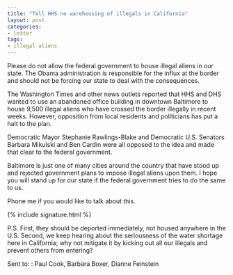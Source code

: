 ```yaml
---
title: "Tell HHS no warehousing of illegals in California"
layout: post
categories:
- letter
tags:
- illegal aliens
---
```


Please do not allow the federal government to house illegal aliens in our state. The Obama administration is responsible for the influx at the border and should not be forcing our state to deal with the consequences.

The Washington Times and other news outlets reported that HHS and DHS wanted to use an abandoned office building in downtown Baltimore to house 9,500 illegal aliens who have crossed the border illegally in recent weeks. However, opposition from local residents and politicians has put a halt to the plan.

Democratic Mayor Stephanie Rawlings-Blake and Democratic U.S. Senators Barbara Mikulski and Ben Cardin were all opposed to the idea and made that clear to the federal government.

Baltimore is just one of many cities around the country that have stood up and rejected government plans to impose illegal aliens upon them. I hope you will stand up for our state if the federal government tries to do the same to us.

Phone me if you would like to talk about this.

{% include signature.html %}

P.S. First, they should be deported immediately, not housed anywhere in the U.S. Second, we keep hearing about the seriousness of the water shortage here in California; why not mitigate it by kicking out all our illegals and prevent others from entering?

Sent to:
: Paul Cook, Barbara Boxer, Dianne Feinstein
